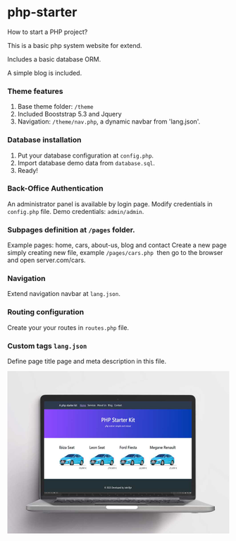 # php-starter
How to start a PHP project? 

This is a basic php system website for extend. 

Includes a basic database ORM.

A simple blog is included.

### Theme features
1. Base theme folder: `/theme`
2. Included Booststrap 5.3 and Jquery
3. Navigation: `/theme/nav.php`, a dynamic navbar from 'lang.json'.

### Database installation
1. Put your database configuration at `config.php`.
2. Import database demo data from `database.sql`.
3. Ready!

### Back-Office Authentication
An administrator panel is available by login page.
Modify credentials in `config.php` file.
Demo credentials: `admin/admin`.

### Subpages definition at `/pages` folder.
Example pages: home, cars, about-us, blog and contact
Create a new page simply creating new file, example `/pages/cars.php`  then go to the browser and open server.com/cars.

### Navigation 
Extend navigation navbar at `lang.json`.

### Routing configuration
Create your your routes in  `routes.php` file.

### Custom tags `lang.json`
Define page title page and meta description in this file.


![A snaphot of this aplication](snapshot.jpg)